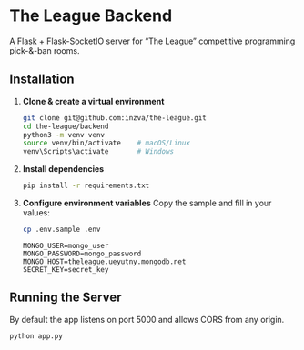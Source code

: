 # The League Backend

A Flask + Flask-SocketIO server for “The League” competitive programming pick-&-ban rooms.

## Installation

1. **Clone & create a virtual environment**

   ```bash
   git clone git@github.com:inzva/the-league.git
   cd the-league/backend
   python3 -m venv venv
   source venv/bin/activate    # macOS/Linux
   venv\Scripts\activate       # Windows
   ```

2. **Install dependencies**

   ```bash
   pip install -r requirements.txt
   ```

3. **Configure environment variables**
   Copy the sample and fill in your values:

   ```bash
   cp .env.sample .env
   ```

   ```dotenv
   MONGO_USER=mongo_user
   MONGO_PASSWORD=mongo_password
   MONGO_HOST=theleague.ueyutny.mongodb.net
   SECRET_KEY=secret_key
   ```

## Running the Server

By default the app listens on port 5000 and allows CORS from any origin.

```bash
python app.py
```